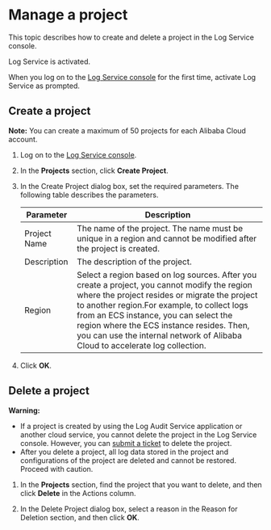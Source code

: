 # Manage a project

This topic describes how to create and delete a project in the Log Service console.

Log Service is activated.

When you log on to the [Log Service console](https://sls.console.aliyun.com) for the first time, activate Log Service as prompted.

## Create a project

**Note:** You can create a maximum of 50 projects for each Alibaba Cloud account.

1.  Log on to the [Log Service console](https://sls.console.aliyun.com).

2.  In the **Projects** section, click **Create Project**.

3.  In the Create Project dialog box, set the required parameters. The following table describes the parameters.

    |Parameter|Description|
    |---------|-----------|
    |Project Name|The name of the project. The name must be unique in a region and cannot be modified after the project is created.|
    |Description|The description of the project.|
    |Region|Select a region based on log sources. After you create a project, you cannot modify the region where the project resides or migrate the project to another region.For example, to collect logs from an ECS instance, you can select the region where the ECS instance resides. Then, you can use the internal network of Alibaba Cloud to accelerate log collection. |

4.  Click **OK**.


## Delete a project

**Warning:**

-   If a project is created by using the Log Audit Service application or another cloud service, you cannot delete the project in the Log Service console. However, you can [submit a ticket](https://workorder-intl.console.aliyun.com/console.htm?spm=a2796.7919406.0.dcontactus3.676a2d23RjosdV#/ticket/add/?productId=1210) to delete the project.
-   After you delete a project, all log data stored in the project and configurations of the project are deleted and cannot be restored. Proceed with caution.

1.  In the **Projects** section, find the project that you want to delete, and then click **Delete** in the Actions column.

2.  In the Delete Project dialog box, select a reason in the Reason for Deletion section, and then click **OK**.


